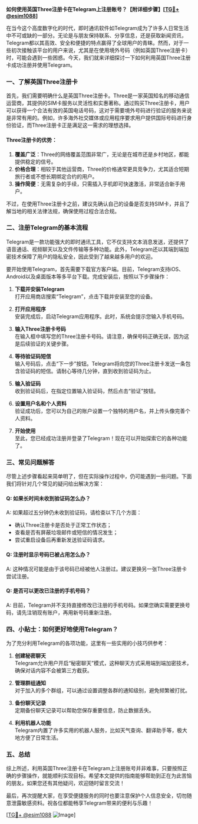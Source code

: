 **如何使用英国Three注册卡在Telegram上注册账号？【附详细步骤】[[TG💪+ @esim1088](https://t.me/s/esim1088)]**

在当今这个高度数字化的时代，即时通讯软件如Telegram成为了许多人日常生活中不可或缺的一部分。无论是与朋友保持联系、分享信息，还是获取新闻资讯，Telegram都以其高效、安全和便捷的特点赢得了全球用户的青睐。然而，对于一些初次接触该平台的用户来说，尤其是在使用境外号码（例如英国Three注册卡）时，可能会遇到一些困惑。今天，我们就来详细探讨一下如何利用英国Three注册卡成功注册并使用Telegram。

### 一、了解英国Three注册卡

首先，我们需要明确什么是英国Three注册卡。Three是一家英国知名的移动通信运营商，其提供的SIM卡服务以灵活性和实惠著称。通过购买Three注册卡，用户可以获得一个合法有效的英国电话号码，这对于需要境外号码进行验证的服务来说是非常有用的。例如，许多海外社交媒体或应用程序要求用户提供国际号码进行身份验证，而Three注册卡正是满足这一需求的理想选择。

#### Three注册卡的优势：
1. **覆盖广泛**：Three的网络覆盖范围非常广，无论是在城市还是乡村地区，都能提供稳定的信号。
2. **价格合理**：相较于其他运营商，Three的价格通常更具竞争力，尤其适合短期旅行者或不想长期绑定合约的用户。
3. **操作简便**：无需复杂的手续，只需插入手机即可快速激活，非常适合新手用户。

不过，在使用Three注册卡之前，建议先确认自己的设备是否支持SIM卡，并且了解当地的相关法律法规，确保使用过程合法合规。

### 二、注册Telegram的基本流程

Telegram是一款功能强大的即时通讯工具，它不仅支持文本消息发送，还提供了语音通话、视频聊天以及文件传输等多种功能。此外，Telegram还以其端到端加密技术保障了用户的隐私安全，因此受到了越来越多用户的欢迎。

要开始使用Telegram，首先需要下载官方客户端。目前，Telegram支持iOS、Android以及桌面版本等多平台下载。完成安装后，按照以下步骤操作：

1. **下载并安装Telegram**  
   打开应用商店搜索“Telegram”，点击下载并安装至您的设备。

2. **打开应用程序**  
   安装完成后，启动Telegram应用程序。此时，系统会提示您输入手机号码。

3. **输入Three注册卡号码**  
   在输入框中填写您的Three注册卡号码。请注意，确保号码正确无误，因为这是后续验证的关键步骤。

4. **等待验证码短信**  
   输入号码后，点击“下一步”按钮。Telegram将向您的Three注册卡发送一条包含验证码的短信。请耐心等待几分钟，直到收到验证码为止。

5. **输入验证码**  
   收到验证码后，在指定位置输入验证码，然后点击“验证”按钮。

6. **设置用户名和个人资料**  
   验证成功后，您可以为自己的账户设置一个独特的用户名，并上传头像完善个人资料。

7. **开始使用**  
   至此，您已经成功注册并登录了Telegram！现在可以开始探索它的各种功能了。

### 三、常见问题解答

尽管上述步骤看起来简单明了，但在实际操作过程中，仍可能遇到一些问题。下面我们将针对几个常见的疑问给出解决方案：

#### Q: 如果长时间未收到验证码怎么办？
A: 如果超过五分钟仍未收到验证码，请检查以下几个方面：
- 确认Three注册卡是否处于正常工作状态；
- 查看是否有屏蔽垃圾邮件或短信的情况发生；
- 尝试重启设备后再重新发送验证码请求。

#### Q: 注册时显示号码已被占用怎么办？
A: 这种情况可能是由于该号码已经被他人注册过。建议更换另一张Three注册卡尝试注册。

#### Q: 是否可以更改已注册的手机号码？
A: 目前，Telegram并不支持直接修改已注册的手机号码。如果您确实需要更换号码，请先注销现有账户，再用新号码重新注册。

### 四、小贴士：如何更好地使用Telegram？

为了充分利用Telegram的各项功能，这里有一些实用的小技巧供参考：

1. **创建秘密聊天**  
   Telegram允许用户开启“秘密聊天”模式，这种聊天方式采用端到端加密技术，确保对话内容不会被第三方截获。

2. **管理群组通知**  
   对于加入的多个群组，可以通过设置调整各群的通知级别，避免频繁被打扰。

3. **备份聊天记录**  
   定期备份聊天记录可以帮助您保存重要信息，防止数据丢失。

4. **利用机器人功能**  
   Telegram内置了许多实用的机器人服务，比如天气查询、翻译助手等，极大地方便了日常生活。

### 五、总结

综上所述，利用英国Three注册卡在Telegram上注册账号并非难事，只要按照正确的步骤操作，就能顺利实现目标。希望本文提供的指南能够帮助到正在为此苦恼的朋友。如果您还有其他疑问，欢迎随时留言交流！

最后，再次提醒大家，在享受便捷服务的同时也要注意保护个人信息安全，切勿随意泄露敏感资料。祝各位都能畅享Telegram带来的便利与乐趣！

[[TG💪+ @esim1088](https://t.me/s/esim1088) ![Image](https://i.postimg.cc/4NQfJmqS/Snipaste-2025-05-13-00-14-12.png)]